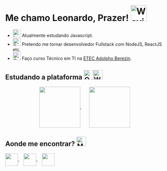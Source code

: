 # Me chamo Leonardo, Prazer! <img src="https://raw.githubusercontent.com/Tarikul-Islam-Anik/Animated-Fluent-Emojis/master/Emojis/Hand%20gestures/Waving%20Hand.png" alt="Waving Hand" width="50" height="50"/>
 
- <img src="https://raw.githubusercontent.com/Tarikul-Islam-Anik/Animated-Fluent-Emojis/master/Emojis/Objects/Ledger.png" alt="Ledger" width="25" height="25" /> Atualmente estudando Javascript.
- <img src="https://raw.githubusercontent.com/Tarikul-Islam-Anik/Animated-Fluent-Emojis/master/Emojis/Hand%20gestures/Brain.png" alt="Brain" width="25" height="25" /> Pretendo me tornar desenvolvedor Fullstack com NodeJS, ReactJS etc. 
- <img src="https://raw.githubusercontent.com/Tarikul-Islam-Anik/Animated-Fluent-Emojis/master/Emojis/Objects/Graduation%20Cap.png" alt="Graduation Cap" width="25" height="25" /> Faço curso Técnico em TI na <a href="http://eteab.com.br/cms/">ETEC Adolpho Berezin</a>.

## Estudando a plataforma <img src="https://raw.githubusercontent.com/Tarikul-Islam-Anik/Animated-Fluent-Emojis/master/Emojis/Objects/Open%20Book.png" alt="Open Book" width="30" height="30" /><img src="https://raw.githubusercontent.com/Tarikul-Islam-Anik/Animated-Fluent-Emojis/master/Emojis/Hand%20gestures/Writing%20Hand.png" alt="Writing Hand" width="30" height="30" />

<div align="center">
<a href="https://github.com/leeool?tab=repositories">
  <img align="center" height="130px" src="https://github-readme-stats.vercel.app/api?username=leeool&hide=issues&theme=dark&show_icons=true&custom_title=GitHub%20Stats" />
</a>
<span>⠀⠀</span>
<a href="https://github.com/leeool?tab=repositories">
  <img align="center" height="130px" src="https://github-readme-stats.vercel.app/api/top-langs/?username=leeool&theme=dark&layout=compact" />
</a>
</div>

## Aonde me encontrar? <img src="https://raw.githubusercontent.com/Tarikul-Islam-Anik/Animated-Fluent-Emojis/master/Emojis/People/Man%20Detective.png" alt="Man Detective" width="30" height="30" />

<div>
<a href="https://www.linkedin.com/in/leonardo-gonsalez/">
  <img align="center" height=40px src="https://img.shields.io/badge/LinkedIn-0077B5?style=for-the-badge&logo=linkedin&logoColor=white"/>
</a>
<span>⠀</span>
<a href="https://www.instagram.com/leeool.l/">
  <img align="center" height=40px src="https://img.shields.io/badge/Instagram-E4405F?style=for-the-badge&logo=instagram&logoColor=white"/>
</a>
<span>⠀</span>
<a href="https://open.spotify.com/user/223yxdnpxcjebzywr6wjooi3y">
  <img align="center" height=40px src="https://img.shields.io/badge/Spotify-1ED760?&style=for-the-badge&logo=spotify&logoColor=white"/>
</a>
</div>

<!--
**leeool/leeool** is a ✨ _special_ ✨ repository because its `README.md` (this file) appears on your GitHub profile.

Here are some ideas to get you started:

- 🔭 I’m currently working on ...
- 🌱 I’m currently learning ...
- 👯 I’m looking to collaborate on ...
- 🤔 I’m looking for help with ...
- 💬 Ask me about ...
- 📫 How to reach me: ...
- 😄 Pronouns: ...
- ⚡ Fun fact: ...
-->
